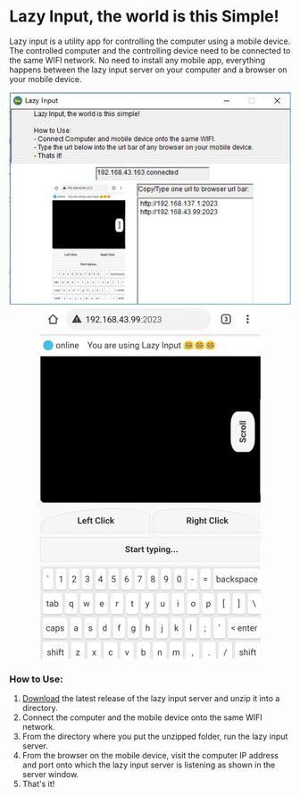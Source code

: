 # Lazy Input, the world is this Simple!
Lazy input is a utility app for controlling the computer using a mobile device.
The controlled computer and the controlling device need to be connected to the same WIFI network.
No need to install any mobile app, everything happens between the lazy input server on your computer and a browser on your mobile device.

<div align="center">
 
![Server side view](https://github.com/SimonAndro/lazy-input-server/raw/main/preview/serverapp.JPG "Server side view")
![Client side view](https://github.com/SimonAndro/lazy-input-server/raw/main/preview/bg.bmp "Client side view") 
  
</div>
  
### How to Use:
1. [Download](https://github.com/SimonAndro/lazy-input-server/raw/main/release/v1.0/lazy%20input.zip) the latest release of the lazy input server and unzip it into a directory.
2. Connect the computer and the mobile device onto the same WIFI network.
3. From the directory where you put the unzipped folder, run the lazy input server.
4. From the browser on the mobile device, visit the computer IP address and port onto which the lazy input server is listening as shown in the server window.
5. That's it!
